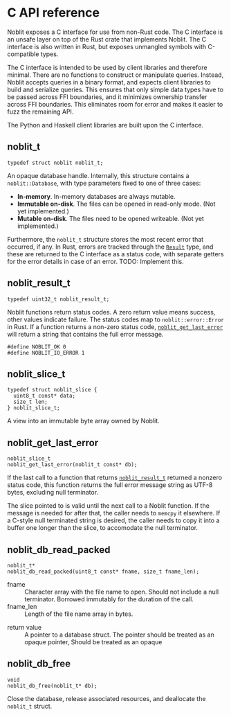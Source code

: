 # C API reference

Noblit exposes a C interface for use from non-Rust code. The C interface is an
unsafe layer on top of the Rust crate that implements Noblit. The C interface is
also written in Rust, but exposes unmangled symbols with C-compatible types.

The C interface is intended to be used by client libraries and therefore minimal.
There are no functions to construct or manipulate queries. Instead, Noblit
accepts queries in a binary format, and expects client libraries to build and
serialize queries. This ensures that only simple data types have to be passed
across <abbr>FFI</abbr> boundaries, and it minimizes ownership transfer across
<abbr>FFI</abbr> boundaries. This eliminates room for error and makes it easier
to fuzz the remaining <abbr>API</abbr>.

The Python and Haskell client libraries are built upon the C interface.

## noblit_t

    typedef struct noblit noblit_t;

An opaque database handle. Internally, this structure contains a
`noblit::Database`, with type parameters fixed to one of three cases:

 * **In-memory**. In-memory databases are always mutable.
 * **Immutable on-disk**. The files can be opened in read-only mode.
   (Not yet implemented.)
 * **Mutable on-disk**. The files need to be opened writeable.
   (Not yet implemented.)

Furthermore, the `noblit_t` structure stores the most recent error that
occurred, if any. In Rust, errors are tracked through the [`Result`][rust-result]
type, and these are returned to the C interface as a status code, with separate
getters for the error details in case of an error. TODO: Implement this.

[rust-result]: https://doc.rust-lang.org/std/result/enum.Result.html

## noblit_result_t

    typedef uint32_t noblit_result_t;

Noblit functions return status codes. A zero return value means success, other
values indicate failure. The status codes map to `noblit::error::Error` in Rust.
If a function returns a non-zero status code,
[`noblit_get_last_error`](#noblit_get_last_error) will return a string that
contains the full error message.

    #define NOBLIT_OK 0
    #define NOBLIT_IO_ERROR 1

## noblit_slice_t

    typedef struct noblit_slice {
      uint8_t const* data;
      size_t len;
    } noblit_slice_t;

A view into an immutable byte array owned by Noblit.

## noblit_get_last_error

    noblit_slice_t
    noblit_get_last_error(noblit_t const* db);

If the last call to a function that returns [`noblit_result_t`](#noblit_result_t)
returned a nonzero status code, this function returns the full error message
string as <abbr>UTF-8</abbr> bytes, excluding null terminator.

The slice pointed to is valid until the next call to a Noblit function. If the
message is needed for after that, the caller needs to `memcpy` it elsewhere. If
a C-style null terminated string is desired, the caller needs to copy it into a
buffer one longer than the slice, to accomodate the null terminator.

## noblit_db_read_packed

    noblit_t*
    noblit_db_read_packed(uint8_t const* fname, size_t fname_len);

<dl>
  <dt>fname</dt>
  <dd>
    Character array with the file name to open.
    Should not include a null terminator.
    Borrowed immutably for the duration of the call.
  </dd>
  <dt>fname_len</dt>
  <dd>
    Length of the file name array in bytes.
  </dd>
</dl>
<dl>
  <dt>return value</dt>
  <dd>
    A pointer to a database struct.
    The pointer should be treated as an opaque pointer,
    Should be treated as an opaque
  </dd>
</dl>

## noblit_db_free

    void
    noblit_db_free(noblit_t* db);

Close the database, release associated resources, and deallocate the `noblit_t`
struct.
